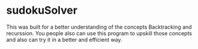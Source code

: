 # sudokuSolver

This was built for a better understanding of the concepts Backtracking and recurssion. 
You people also can use this program to upskill those concepts and also can try it in a better and efficient way.

